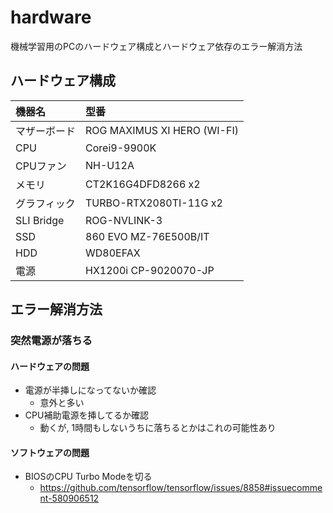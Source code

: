 hardware
====
機械学習用のPCのハードウェア構成とハードウェア依存のエラー解消方法  

## ハードウェア構成
| 機器名 | 型番 |  
| :---- | :--- |  
| マザーボード |  ROG MAXIMUS XI HERO (WI-FI) |  
| CPU |  Corei9-9900K |  
| CPUファン |  NH-U12A |  
| メモリ | CT2K16G4DFD8266 x2 |  
| グラフィック | TURBO-RTX2080TI-11G x2 |  
| SLI Bridge | ROG-NVLINK-3 |
| SSD | 860 EVO MZ-76E500B/IT |  
| HDD |  WD80EFAX |  
| 電源 | HX1200i CP-9020070-JP |  

## エラー解消方法
### 突然電源が落ちる
#### ハードウェアの問題  
- 電源が半挿しになってないか確認  
  - 意外と多い
- CPU補助電源を挿してるか確認  
  - 動くが, 1時間もしないうちに落ちるとかはこれの可能性あり  

#### ソフトウェアの問題  
- BIOSのCPU Turbo Modeを切る  
  - https://github.com/tensorflow/tensorflow/issues/8858#issuecomment-580906512  
